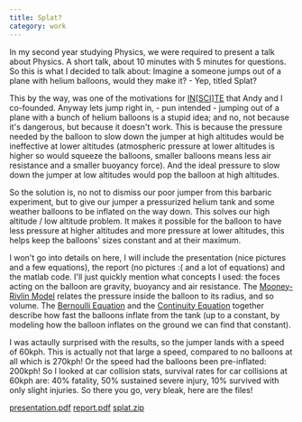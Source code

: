 ```yaml
---
title: Splat?
category: work
---
```

In my second year studying Physics, we were required to present a talk about Physics. A short talk, about 10 minutes with 5 minutes for questions. So this is what I decided to talk about: Imagine a someone jumps out of a plane with helium balloons, would they make it? - Yep, titled Splat?

This by the way, was one of the motivations for [IN[SCI]TE](#) that Andy and I co-founded. Anyway lets jump right in, - pun intended - jumping out of a plane with a bunch of helium balloons is a stupid idea; and no, not because it's dangerous, but because it doesn't work. This is because the pressure needed by the balloon to slow down the jumper at high altitudes would be ineffective at lower altitudes (atmospheric pressure at lower altitudes is higher so would squeeze the balloons, smaller balloons means less air resistance and a smaller buoyancy force). And the ideal pressure to slow down the jumper at low altitudes would pop the balloon at high altitudes.

So the solution is, no not to dismiss our poor jumper from this barbaric experiment, but to give our jumper a pressurized helium tank and some weather balloons to be inflated on the way down. This solves our high altitude / low altitude problem. It makes it possible for the balloon to have less pressure at higher altitudes and more pressure at lower altitudes, this helps keep the balloons' sizes constant and at their maximum.

I won't go into details on here, I will include the presentation (nice pictures and a few equations), the report (no pictures :( and a lot of equations) and the matlab code. I'll just quickly mention what concepts I used: the foces acting on the balloon are gravity, buoyancy and air resistance. The [Mooney-Rivlin Model]() relates the pressure inside the balloon to its radius, and so volume. The [Bernoulli Equation]() and the [Continuity Equation]() together describe how fast the balloons inflate from the tank (up to a constant, by modeling how the balloon inflates on the ground we can find that constant).

I was actaully surprised with the results, so the jumper lands with a speed of 60kph. This is actually not that large a speed, compared to no balloons at all which is 270kph! Or the speed had the balloons been pre-inflated: 200kph!
So I looked at car collision stats, survival rates for car collisions at 60kph are: 40% fatality, 50% sustained severe injury, 10% survived with only slight injuries. So there you go, very bleak, here are the files!

<a href="{{ site.baseurl }}/assets/work/splat/presentation.pdf" target="_blank" class="file file-pdf">presentation.pdf</a>
<a href="{{ site.baseurl }}/assets/work/splat/report.pdf" target="_blank" class="file file-pdf">report.pdf</a>
<a href="{{ site.baseurl }}/assets/work/splat/splat.zip" target="_blank" class="file file-zip">splat.zip</a>


